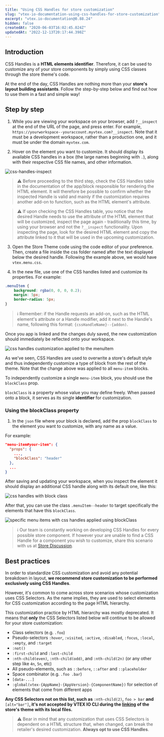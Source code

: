 ```yaml
---
title: "Using CSS Handles for store customization"
slug: "vtex-io-documentation-using-css-handles-for-store-customization"
excerpt: "vtex.io-documentation@0.88.24"
hidden: false
createdAt: "2020-06-03T16:02:45.024Z"
updatedAt: "2022-12-13T20:17:44.398Z"
---
```

## Introduction

CSS Handles is a **HTML elements identifier**. Therefore, it can be used to customize any of your store components by simply using CSS classes through the store theme's code.

At the end of the day, CSS Handles are nothing more than your **store's layout building assistants**. Follow the step-by-step below and find out how to use them in a fast and simple way!

## Step by step

1. While you are viewing your workspace on your browser, add `?__inspect` at the end of the URL of the page, and press enter. For example, `https://yourworkspace--youraccount.myvtex.com?__inspect`. Note that it must be a development workspace, rather than a production one, and it must be under the domain `myvtex.com`.

2. Hover on the element you want to customize. It should display its available CSS handles in a box (the large names beginning with `.`), along with their respective CSS file names, and other information.

![css-handles-inspect](https://user-images.githubusercontent.com/5691711/70256857-ffdd8780-1767-11ea-936d-a98cbfc924c1.png)

>⚠️ Before proceeding to the third step, check the CSS Handles table in the documentation of the app/block responsible for rendering the HTML element. It will therefore be possible to confirm whether the inspected Handle is valid and mainly if the customization requires another add-on to function, such as the HTML element's attribute.

>⚠️ If upon checking the CSS Handles table, you notice that the desired Handle needs to use the attribute of the HTML element that will be customized, inspect the page again - traditionally this time, by using your browser and not the `?__inspect` functionality. Upon inspecting the page, look for the desired HTML element and copy the attribute linked to it that will be used in the upcoming customization.

3. Open the Store Theme code using the code editor of your preference. Then, create a file inside the css folder named after the text displayed below the desired handle. Following the example above, we would have `vtex.menu.css`.

4. In the new file, use one of the CSS handles listed and customize its properties. For example:

```css
.menuItem {  
    background: rgba(0, 0, 0, 0.2);
    margin: 5px;
    border-radius: 5px;
}
```

>ℹ️ Remember: if the Handle requests an add-on, such as the HTML element's attribute or a Handle modifier, add it next to the Handle's name, following this format: `{cssHandleName}--{addon)`.

Once you app is linked and the changes duly saved, the new customization should immediately be reflected onto your workspace.  

![css handles customization applied to the menuItem](https://user-images.githubusercontent.com/5691711/70257811-d160ac00-1769-11ea-8434-67f71afc2056.png)

As we've seen, CSS Handles are used to overwrite a store's default style and thus independently customize a type of block from the rest of the theme. Note that the change above was applied to all `menu-item` blocks.

To independently customize a single `menu-item` block, you should use the  `blockClass` prop.

`blockClass` is a property whose value you may define freely. When passed onto a block, it serves as its single **identifier** for customization.

### Using the blockClass property

1. In the `json` file where your block is declared, add the prop `blockClass` to the element you want to customize, with any name as a value.

For example:

```json
"menu-item#your-item": {
  "props": {
    ...,
    "blockClass": "header"
  },
  ...
}
```

After saving and updating your workspace, when you inspect the element it should display an additional CSS handle along with its default one, like this:

![css handles with block class](https://user-images.githubusercontent.com/5691711/70259211-7c726500-176c-11ea-9252-32b4aad76c12.png)

After that, you can use the class `.menuItem--header` to target specifically the elements that have this `blockClass`.

![specific menu items with css handles applied using blockClass](https://user-images.githubusercontent.com/5691711/70259424-e985fa80-176c-11ea-93e7-5c72770804f6.png)

>ℹ️  Our team is constantly working on developing CSS Handles for every possible store component. If however your are unable to find a CSS Handle for a component you wish to customize, share this scenario with us at [Store Discussion](https://github.com/vtex-apps/store-discussion).  

## Best practices

In order to standardize CSS customization and avoid any potential breakdown in layout, **we recommend store customization to be performed exclusively using CSS Handles**.

However, it's common to come across store scenarios whose customization uses CSS Selectors. As the name implies, they are used to select elements for CSS customization according to the page HTML hierarchy.

This customization practice by HTML hierarchy was mostly deprecated. It means that **only** the CSS Selectors listed below will continue to be allowed for your store customization:

- Class selectors (e.g. `.foo`)
- Pseudo-selectors `:hover`, `:visited`, `:active`, `:disabled`, `:focus`, `:local`, `:empty`, and `:target`
- `:not()`
- `:first-child` and `:last-child`
- `:nth-child(even)`, `:nth-child(odd)`, and `:nth-child(2n)` (or any other step like `4n`, `5n`, etc)
- All pseudo-elements, such as  `::before`, `::after` and `::placeholder`
- Space combinator (e.g. `.foo .bar`)
- `[data-...]`
- `:global(vtex-{AppName}-{AppVersion}-{ComponentName})` for selection of elements that come from different apps

**Any CSS Selectors not on this list, such as** `:nth-child(2)`**,** `foo > bar` **and** `[alt="bar"]`**, it's not accepted by VTEX IO CLI during the [linking](https://developers.vtex.com/vtex-developer-docs/docs/vtex-io-documentation-linking-an-app) of the store's theme with its local files.**

>⚠️ Bear in mind that any customization that uses CSS Selectors is dependent on a HTML structure that, when changed, can break the retailer's desired customization. **Always opt to use CSS Handles**.
